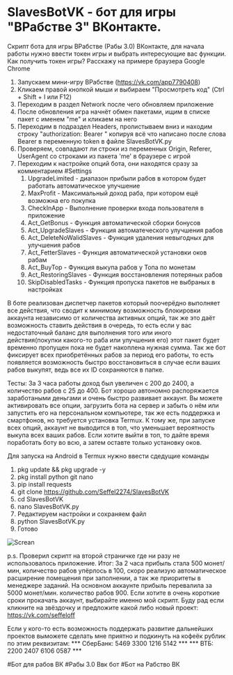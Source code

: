 # SlavesBotVK - бот для игры "ВРабстве 3" ВКонтакте.

Скрипт бота для игры ВРабстве (Рабы 3.0) ВКонтакте, для начала работы нужно ввести токен игры и выбрать интересующие вас функции. 
Как получить токен игры?
Расскажу на примере браузера Google Chrome
1. Запускаем мини-игру ВРабстве (https://vk.com/app7790408)
2. Кликаем правой кнопкой мыши и выбираем "Просмотреть код" (Ctrl + Shift + I или F12)
3. Переходим в раздел Network после чего обновляем приложение
4. После обновления игра начнёт обмен пакетами, ищим в списке пакет с именем "me" и кликаем на него
5. Переходим в подраздел Headers, пролистываем вниз и находим строку "authorization: Bearer " копируя всё что написано после слова Bearer в переменную token в файле SlavesBotVK.py
6. Проверяем, совпадают ли строки из переменных Origin, Referer, UserAgent со строками из пакета 'me' в браузере с игрой
7. Переходим к настройке опций бота, они находятся сразу за комментарием #Settings
   1. UpgradeLimited - диапазон прибыли рабов в котором будет работать автоматическое улучшение
   2. MaxProfit - Максимальный доход раба, при котором ещё возможна его покупка
   3. CheckInApp - Выполнение проверки входа пользователя в приложение
   4. Act_GetBonus - Функция автоматической сборки бонусов
   5. Act_UpgradeSlaves - Функция автоматеческого улучшения рабов
   6. Act_DeleteNoWalidSlaves - Функция удаления невыгодных для улучшения рабов
   7. Act_FetterSlaves - Функция автоматической установки оков рабам
   8. Act_BuyTop - Функция выкупа рабов у Топа по монетам
   9. Act_RestoringSlaves - Функция восстановления потеряных рабов
   10. SkipDisabledTasks - Функция пропуска пакетов не выбраных в настройках

В боте реализован диспетчер пакетов который поочерёдно выполняет все действия, что сводит к минимому возможность блокировки аккаунта независимо от количества активных опций, так же это даёт возможность ставить действия в очередь, то есть если у вас недостаточный баланс для выполнения того или иного действия(покупки какого-то раба или улучшения его) этот пакет будет временно пропущен пока не будет накоплена нужная сумма. Так же бот фиксирует всех приобретённых рабов за период его работы, то есть появляется возможность быстро восстановиться в случае если ваших рабов выкупят, ведь все их ID сохраняются в папке. 

Тесты:
За 3 часа работы доход был увеличен с 200 до 2400, а количество рабов с 25 до 400. Бот хорошо автономно распоряжается заработаными деньгами и очень быстро развивает аккаунт.
Вы можете активировать все опции, загрузить бота на сервер и забыть о нём или запустить его на персональном компьютере, так же есть поддержка и смартфонов, но требуется установка Termux. К тому же, при запуске всех опций, аккаунт не выводится в топ, что уменьшает вероятность выкупа всех ваших рабов. Если хотите выйти в топ, то дайте время поработать боту во всю, а затем оставте только установку оков.

Для запуска на Android в Termux нужно ввести сдедущие команды
   1. pkg update && pkg upgrade -y
   2. pkg install python git nano
   3. pip install requests
   4. git clone https://github.com/Seffel2274/SlavesBotVK
   5. cd SlavesBotVK
   6. nano SlavesBotVK.py
   7. Редактируем настройки и сохраняем файл
   8. python SlavesBotVK.py
   9. Готово

![Screan](https://user-images.githubusercontent.com/82450676/116795213-f29f0680-aadb-11eb-9087-9393667fc77a.png)

p.s. Проверил скрипт на второй страничке где ни разу не использовалось приложение. Итог: За 2 часа прибыль стала 500 монет/мин, количество рабов упёрлось в 100, скоро реализую автоматическое расширение помещения при заполнении, а так же приоритеты в менеджере заданий. На основном аккаунте прибыль перевалила за 5000 монет/мин. количество рабов 900.
Если хотите в очень короткие сроки прокачать аккаунт, выбирайте именно мой скрипт. Буду рад если кликните на звёздочку и предложите какой либо новый проект: https://vk.com/seffeloff

Если у кого-то есть возможность поддержать развитие дальнейших проектов выможете сделать мне приятно и подкинуть на кофеёк рублик по этим реквизитам:
*** СберБанк:     5469 3300 1216 5142 ***
*** ВТБ:          2200 2407 6106 0587 ***

#Бот для рабов ВК
#Рабы 3.0 Ввк бот
#Бот на Рабство ВК
